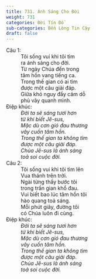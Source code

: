 ```yaml
---
title: 731. Ánh Sáng Cho Đời
weight: 731
categories: Đời Tín Đồ
sub-categories: Bền Lòng Tin Cậy
draft: false
---
```

<dl><dt>Câu 1:</dt><dd data-verse="1">Tôi sống vui khi tôi tìm <br/>ra ánh sáng cho đời. <br/>Từ ngày Chúa đến trong <br/>tâm hồn vang tiếng ca. <br/>Trong thế gian có ai tìm <br/>được một câu giải đáp. <br/>Giữa khó nguy đầy cám dỗ <br/>phủ vây quanh mình. </dd><dt>Điệp khúc:</dt><dd data-chorus="1"><em>Đời ta sẽ sáng tươi hơn <br/>từ khi biết Jê-sus, <br/>Mặc dù cơn gió đau thương <br/>vây cuốn tâm hồn. <br/>Trong thế gian ta không tìm <br/>được một câu giải đáp. <br/>Chúa Jê-sus là ánh sáng <br/>toả soi cuộc đời. </em></dd><dt>Câu 2:</dt><dd data-verse="2">Tôi sống vui khi tôi tìm lên <br/>Vua thánh trên trời. <br/>Ngài từng thấy bước tôi <br/>trong trần gian khổ đau. <br/>Vui biết bao lúc tâm hồn tôi <br/>hào quang toả sáng. <br/>Mỗi phút giây, đường tôi <br/>có Chúa luôn đi cùng. </dd><dt>Điệp khúc:</dt><dd data-chorus="1"><em>Đời ta sẽ sáng tươi hơn <br/>từ khi biết Jê-sus, <br/>Mặc dù cơn gió đau thương <br/>vây cuốn tâm hồn. <br/>Trong thế gian ta không tìm <br/>được một câu giải đáp. <br/>Chúa Jê-sus là ánh sáng <br/>toả soi cuộc đời. </em></dd></dl>